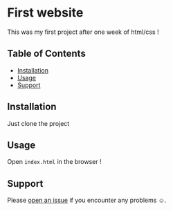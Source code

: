 # First website

This was my first project after one week of html/css !

## Table of Contents

- [Installation](#installation)
- [Usage](#usage)
- [Support](#support)

## Installation

Just clone the project

## Usage

Open `index.html` in the browser !

## Support

Please [open an issue](https://github.com/IvanMiIosevic/first-website/issues/new) if you encounter any problems :relaxed:.
